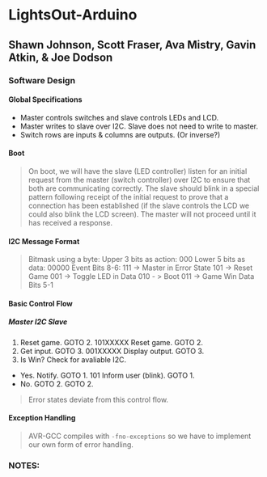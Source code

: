 # LightsOut-Arduino
## Shawn Johnson, Scott Fraser, Ava Mistry, Gavin Atkin, & Joe Dodson
### Software Design
#### Global Specifications
- Master controls switches and slave controls LEDs and LCD.
- Master writes to slave over I2C. Slave does not need to write to master.
- Switch rows are inputs & columns are outputs. (Or inverse?)
#### Boot
> On boot, we will have the slave (LED controller) listen for an initial request from the master (switch controller) over I2C to ensure that both are communicating correctly. The slave should blink in a special pattern following receipt of the initial request to prove that a connection has been established (if the slave controls the LCD we could also blink the LCD screen). The master will not proceed until it has received a response.
#### I2C Message Format
> Bitmask using a byte: Upper 3 bits as action: 000  Lower 5 bits as data: 00000
> Event Bits 8-6: 111 -> Master in Error State    101 -> Reset Game 	 001 -> Toggle LED in Data    010 - > Boot    011 -> Game Win
> Data Bits 5-1

#### Basic Control Flow
##### Master				I2C			Slave
1. Reset game. GOTO 2.		101XXXXX	Reset game. GOTO 2.
2. Get input. GOTO 3.		001XXXXX	Display output. GOTO 3.
3. Is Win?								Check for avaliable I2C.
* Yes. Notify. GOTO 1.		101			Inform user (blink). GOTO 1.
* No. GOTO 2.							GOTO 2.
> Error states deviate from this control flow.

#### Exception Handling
> AVR-GCC compiles with ```-fno-exceptions``` so we have to implement our own form of error handling.


### NOTES:

